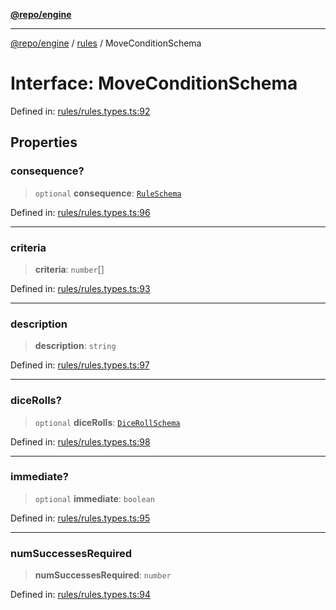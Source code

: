 [**@repo/engine**](../../README.md)

***

[@repo/engine](../../modules.md) / [rules](../README.md) / MoveConditionSchema

# Interface: MoveConditionSchema

Defined in: [rules/rules.types.ts:92](https://github.com/alexqguo/drinking-board-game-v3/blob/7f2d27c7cff47bd1f99b310eade07186901fdb07/packages/engine/src/rules/rules.types.ts#L92)

## Properties

### consequence?

> `optional` **consequence**: [`RuleSchema`](../type-aliases/RuleSchema.md)

Defined in: [rules/rules.types.ts:96](https://github.com/alexqguo/drinking-board-game-v3/blob/7f2d27c7cff47bd1f99b310eade07186901fdb07/packages/engine/src/rules/rules.types.ts#L96)

***

### criteria

> **criteria**: `number`[]

Defined in: [rules/rules.types.ts:93](https://github.com/alexqguo/drinking-board-game-v3/blob/7f2d27c7cff47bd1f99b310eade07186901fdb07/packages/engine/src/rules/rules.types.ts#L93)

***

### description

> **description**: `string`

Defined in: [rules/rules.types.ts:97](https://github.com/alexqguo/drinking-board-game-v3/blob/7f2d27c7cff47bd1f99b310eade07186901fdb07/packages/engine/src/rules/rules.types.ts#L97)

***

### diceRolls?

> `optional` **diceRolls**: [`DiceRollSchema`](DiceRollSchema.md)

Defined in: [rules/rules.types.ts:98](https://github.com/alexqguo/drinking-board-game-v3/blob/7f2d27c7cff47bd1f99b310eade07186901fdb07/packages/engine/src/rules/rules.types.ts#L98)

***

### immediate?

> `optional` **immediate**: `boolean`

Defined in: [rules/rules.types.ts:95](https://github.com/alexqguo/drinking-board-game-v3/blob/7f2d27c7cff47bd1f99b310eade07186901fdb07/packages/engine/src/rules/rules.types.ts#L95)

***

### numSuccessesRequired

> **numSuccessesRequired**: `number`

Defined in: [rules/rules.types.ts:94](https://github.com/alexqguo/drinking-board-game-v3/blob/7f2d27c7cff47bd1f99b310eade07186901fdb07/packages/engine/src/rules/rules.types.ts#L94)
